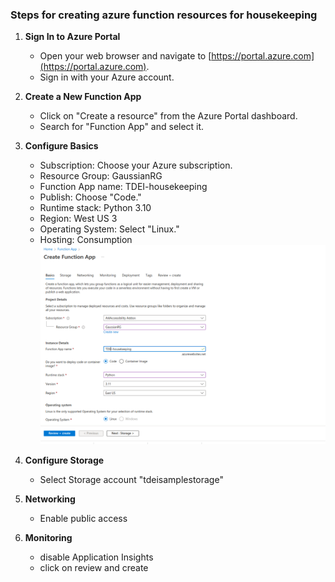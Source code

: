 ### Steps for creating azure function resources for housekeeping
1. **Sign In to Azure Portal**
   
   - Open your web browser and navigate to [https://portal.azure.com](https://portal.azure.com).
   - Sign in with your Azure account.

2. **Create a New Function App**

   - Click on "Create a resource" from the Azure Portal dashboard.
   - Search for "Function App" and select it.

3. **Configure Basics**

   - Subscription: Choose your Azure subscription.
   - Resource Group: GaussianRG
   - Function App name: TDEI-housekeeping
   - Publish: Choose "Code."
   - Runtime stack: Python 3.10
   - Region: West US 3
   - Operating System: Select "Linux."
   - Hosting: Consumption
![img_1.png](img_1.png)
4. **Configure Storage**
   - Select Storage account "tdeisamplestorage"
5. **Networking**
   - Enable public access
6. **Monitoring**
   - disable Application Insights 
   - click on review and create
